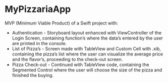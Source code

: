# MyPizzariaApp
MVP (Minimum Viable Product) of a Swift project with:

* Authentication - Storyboard layout enhanced with ViewController of the Login Screen, containing function’s where the data’s entered by the user are printed in the console.  
* List of Pizza’s -  Screen made with TableView and Custom Cell with .xib, containing the pizza’s list where the user can visualize the average price and the flavor’s, proceeding to the check-out screen. 
* Pizza Check-out -  Continued with TableView code, containing the Segmented Control where the user will choose the size of the pizza and finished the buying.  
